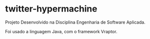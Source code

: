 # twitter-hypermachine
Projeto Desenvolvido na Disciplina Engenharia de Software Aplicada.  



Foi usado a linguagem Java, com o framework Vraptor.
